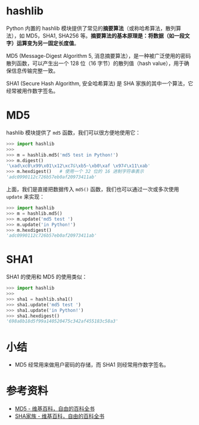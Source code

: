 # hashlib

Python 内置的 hashlib 模块提供了常见的**摘要算法**（或称哈希算法，散列算法），如 MD5，SHA1, SHA256 等。**摘要算法的基本原理是：将数据（如一段文字）运算变为另一固定长度值**。

MD5 (Message-Digest Algorithm 5, 消息摘要算法），是一种被广泛使用的密码散列函数，可以产生出一个 128 位（16 字节）的散列值（hash value），用于确保信息传输完整一致。

SHA1 (Secure Hash Algorithm, 安全哈希算法) 是 SHA 家族的其中一个算法，它经常被用作数字签名。

# MD5

hashlib 模块提供了 `md5` 函数，我们可以很方便地使用它：

```python
>>> import hashlib
>>>
>>> m = hashlib.md5('md5 test in Python!')
>>> m.digest()
'\xad\xc0\x99\x01\x12\xc7&\xb5~\xb0\xaf \x974\x11\xab'
>>> m.hexdigest()   # 使用一个 32 位的 16 进制字符串表示
'adc0990112c726b57eb0af20973411ab'
```

上面，我们是直接把数据传入 `md5()` 函数，我们也可以通过一次或多次使用 `update` 来实现：

```python
>>> import hashlib
>>> m = hashlib.md5()
>>> m.update('md5 test ')
>>> m.update('in Python!')
>>> m.hexdigest()
'adc0990112c726b57eb0af20973411ab'
```

# SHA1

SHA1 的使用和 MD5 的使用类似：

```python
>>> import hashlib
>>>
>>> sha1 = hashlib.sha1()
>>> sha1.update('md5 test ')
>>> sha1.update('in Python!')
>>> sha1.hexdigest()
'698a8b18d5f99a140520475c342af455183c58a3'
```

# 小结

- MD5 经常用来做用户密码的存储，而 SHA1 则经常用作数字签名。

# 参考资料

- [MD5 - 维基百科，自由的百科全书](https://zh.wikipedia.org/wiki/MD5)
- [SHA家族 - 维基百科，自由的百科全书](https://zh.wikipedia.org/wiki/SHA%E5%AE%B6%E6%97%8F)


